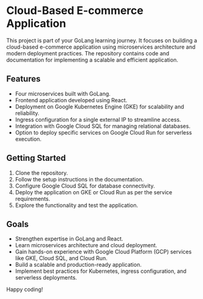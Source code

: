 # Cloud-Based E-commerce Application

This project is part of your GoLang learning journey. It focuses on building a cloud-based e-commerce application using microservices architecture and modern deployment practices. The repository contains code and documentation for implementing a scalable and efficient application.

## Features
- Four microservices built with GoLang.
- Frontend application developed using React.
- Deployment on Google Kubernetes Engine (GKE) for scalability and reliability.
- Ingress configuration for a single external IP to streamline access.
- Integration with Google Cloud SQL for managing relational databases.
- Option to deploy specific services on Google Cloud Run for serverless execution.

## Getting Started
1. Clone the repository.
2. Follow the setup instructions in the documentation.
3. Configure Google Cloud SQL for database connectivity.
4. Deploy the application on GKE or Cloud Run as per the service requirements.
5. Explore the functionality and test the application.

## Goals
- Strengthen expertise in GoLang and React.
- Learn microservices architecture and cloud deployment.
- Gain hands-on experience with Google Cloud Platform (GCP) services like GKE, Cloud SQL, and Cloud Run.
- Build a scalable and production-ready application.
- Implement best practices for Kubernetes, ingress configuration, and serverless deployments.

Happy coding!